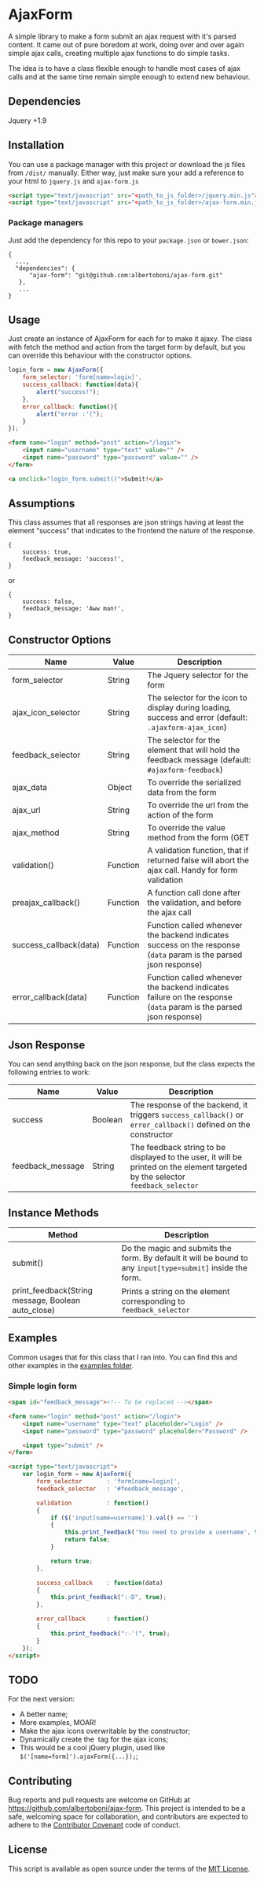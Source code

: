 # AjaxForm

A simple library to make a form submit an ajax request with it's parsed content. It came out of pure boredom at work,
doing over and over again simple ajax calls, creating multiple ajax functions to do simple tasks.

The idea is to have a class flexible enough to handle most cases of ajax calls and at the same time remain simple enough
to extend new behaviour.


## Dependencies

Jquery +1.9


## Installation
You can use a package manager with this project or download the js files from `/dist/` manually. Either way, just make sure your add a reference to your html to `jquery.js` and `ajax-form.js`

```html
<script type="text/javascript" src="<path_to_js_folder>/jquery.min.js"></script>
<script type="text/javascript" src="<path_to_js_folder>/ajax-form.min.js"></script>
```

### Package managers
Just add the dependency for this repo to your `package.json` or `bower.json`:
```
{
  ...,
  "dependencies": {
      "ajax-form": "git@github.com:albertoboni/ajax-form.git"
   },
   ...
}
```


## Usage

Just create an instance of AjaxForm for each for to make it ajaxy.
The class with fetch the method and action from the target form by default, but you can override this behaviour with the
constructor options.

```javascript
login_form = new AjaxForm({
    form_selector: 'form[name=login]',
    success_callback: function(data){
        alert("success!");
    },
    error_callback: function(){
        alert("error :'(");        
    }
});
```

```html
<form name="login" method="post" action="/login">
    <input name="username" type="text" value="" />
    <input name="password" type="password" value="" />
</form>

<a onclick="login_form.submit()">Submit!</a>
```


## Assumptions

This class assumes that all responses are json strings having at least the element "success" that indicates to the frontend
the nature of the response.

    {
        success: true,
        feedback_message: 'success!',
    }

or

    {
        success: false,
        feedback_message: 'Aww man!',
    }



## Constructor Options

| Name                   | Value    | Description |
| ---------------------- | -------- | ----- |
| form_selector          | String   | The Jquery selector for the form  |
| ajax_icon_selector     | String   | The selector for the icon to display during loading, success and error (default: `.ajaxform-ajax_icon`) |
| feedback_selector      | String   | The selector for the element that will hold the feedback message (default: `#ajaxform-feedback`) |
| ajax_data              | Object   | To override the serialized data from the form  |
| ajax_url               | String   | To override the url from the action of the form  |
| ajax_method            | String   | To override the value method from the form (GET || POST)  |
| validation()           | Function | A validation function, that if returned false will abort the ajax call. Handy for form validation  |
| preajax_callback()     | Function | A function call done after the validation, and before the ajax call  |
| success_callback(data) | Function | Function called whenever the backend indicates success on the response (`data` param is the parsed json response) |
| error_callback(data)   | Function | Function called whenever the backend indicates failure on the response (`data` param is the parsed json response) |



## Json Response

You can send anything back on the json response, but the class expects the following entries to work:

| Name             | Value    | Description |
| ---------------- | -------- | ----- |
| success          | Boolean  | The response of the backend, it triggers `success_callback()` or `error_callback()` defined on the constructor  |
| feedback_message | String   | The feedback string to be displayed to the user, it will be printed on the element targeted by the selector `feedback_selector` |



## Instance Methods

| Method                        | Description |
| ----------------------------- | ----------- |
| submit()                                              | Do the magic and submits the form. By default it will be bound to any `input[type=submit]` inside the form. |
| print_feedback(String message, Boolean auto_close)    | Prints a string on the element corresponding to `feedback_selector` |



## Examples

Common usages that for this class that I ran into. You can find this and other examples in the [examples folder](https://github.com/albertoboni/ajax-form/tree/master/examples).



### Simple login form
```html
<span id="feedback_message"><!-- To be replaced --></span>

<form name="login" method="post" action="/login">
    <input name="username" type="text" placeholder="Login" />
    <input name="password" type="password" placeholder="Password" />

    <input type="submit" />
</form>

<script type="text/javascript">
    var login_form = new AjaxForm({
        form_selector       : 'form[name=login]',
        feedback_selector   : '#feedback_message',

        validation          : function()
        {
            if ($('input[name=username]').val() == '')
            {
                this.print_feedback('You need to provide a username', true);
                return false;
            }

            return true;
        },

        success_callback    : function(data)
        {
            this.print_feedback(":-D", true);
        },

        error_callback      : function()
        {
            this.print_feedback(":-'(", true);
        }
    });
</script>
```


## TODO

For the next version:
- A better name;
- More examples, MOAR!
- Make the ajax icons overwritable by the constructor;
- Dynamically create the <img> tag for the ajax icons;
- This would be a cool jQuery plugin, used like `$('[name=form]').ajaxForm({...});`;


## Contributing

Bug reports and pull requests are welcome on GitHub at https://github.com/albertoboni/ajax-form.
This project is intended to be a safe, welcoming space for collaboration, and contributors are expected to adhere to
the [Contributor Covenant](contributor-covenant.org) code of conduct.


## License

This script is available as open source under the terms of the [MIT License](http://opensource.org/licenses/MIT).
